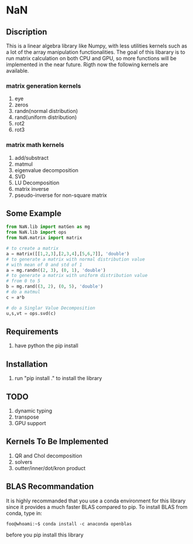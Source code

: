 # NaN
## Discription
This is a linear algebra library like Numpy, with less utilities kernels such as
a lot of the array manipulation functionalities. The goal of this libarary is to 
run matrix calculation on both CPU and GPU, so more functions will be implemented
in the near future. Rigth now the following kernels are available.
### matrix generation kernels
1. eye
2. zeros
3. randn(normal distribution)
4. rand(uniform distribution)
5. rot2
6. rot3

### matrix math kernels
1. add/substract
2. matmul
3. eigenvalue decomposition
4. SVD
5. LU Decomposition
6. matrix inverse
7. pseudo-inverse for non-square matrix

## Some Example
```python
from NaN.lib import matGen as mg
from NaN.lib import ops
from NaN.matrix import matrix

# to create a matrix
a = matrix([[1,2,3],[2,3,4],[5,6,7]], 'double')
# to generate a matrix with normal distribution value
# with mean of 0 and std of 1
a = mg.randn((2, 3), (0, 1), 'double')
# to generate a matrix with uniform distribution value
# from 0 to 5
b = mg.rand((3, 2), (0, 5), 'double')
# do a matmul
c = a*b

# do a Singlar Value Decomposition
u,s,vt = ops.svd(c)
```

## Requirements
1. have python the pip install

## Installation
1. run "pip install ." to install the library

## TODO
1. dynamic typing
2. transpose
2. GPU support

## Kernels To Be Implemented
1. QR and Chol decomposition
2. solvers
3. outter/inner/dot/kron product

## BLAS Recommandation
It is highly recommanded that you use a conda environment for this
library since it provides a much faster BLAS compared to pip. To install
BLAS from conda, type in: 
```console
foo@whoami:~$ conda install -c anaconda openblas
```
before you pip install this library



